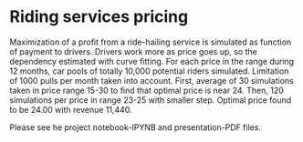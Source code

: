 # Riding services pricing
Maximization of a profit from a ride-hailing service is simulated as function of payment to drivers. Drivers work more as price goes up, so the dependency estimated with curve fitting. For each price in the range during 12 months, car pools of totally 10,000 potential riders simulated. Limitation of 1000 pulls per month taken into account. First, average of 30 simulations taken in price range 15-30 to find that optimal price is near 24. Then, 120 simulations per price in range 23-25 with smaller step. Optimal price found to be 24.00 with revenue 11,440.

Please see he project notebook-IPYNB and presentation-PDF files.
